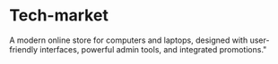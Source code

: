 # Tech-market
A modern online store for computers and laptops, designed with user-friendly interfaces, powerful admin tools, and integrated promotions."
